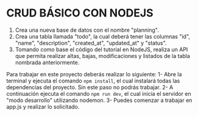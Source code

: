 # CRUD BÁSICO CON NODEJS

1. Crea una nueva base de datos con el nombre "planning".
2. Crea una tabla llamada "todo", la cual deberá tener las columnas "id", "name", "description", "created_at", "updated_at" y "status".
3. Tomando como base el código del tutorial en NodeJS, realiza un API que permita realizar altas, bajas, modificaciones y listados de la tabla nombrada anteriormente.

Para trabajar en este proyecto deberás realizar lo siguiente:
1- Abre la terminal y ejecuta el comando `npm install`, el cual instalará todas las dependencias del proyecto. Sin este paso no podrás trabajar.
2- A continuación ejecuta el comando `npm run dev`, el cual inicia el servidor en "modo desarrollo" utilizando nodemon.
3- Puedes comenzar a trabajar en app.js y realizar lo solicitado.

